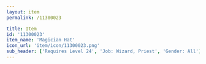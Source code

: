 ```yaml
---
layout: item
permalink: /11300023

title: Item
id: '11300023'
item_name: 'Magician Hat'
icon_url: 'item/icon/11300023.png'
sub_header: ['Requires Level 24', 'Job: Wizard, Priest', 'Gender: All']
---
```

